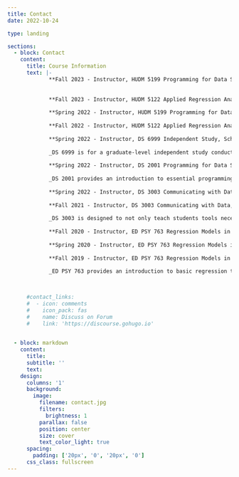 ```yaml
---
title: Contact
date: 2022-10-24

type: landing

sections:
  - block: Contact
    content:
      title: Course Information
      text: |-
             **Fall 2023 - Instructor, HUDM 5199 Programming for Data Science, Dept of Human Development, Teachers College, Columbia University.**
             
      
             **Fall 2023 - Instructor, HUDM 5122 Applied Regression Analysis, Dept of Human Development, Teachers College, Columbia University.**
      
             **Spring 2022 - Instructor, HUDM 5199 Programming for Data Science, Dept of Human Development, Teachers College, Columbia University.**
     
             **Fall 2022 - Instructor, HUDM 5122 Applied Regression Analysis, Dept of Human Development, Teachers College, Columbia University.**
      
             **Spring 2022 - Instructor, DS 6999 Independent Study, School of Data Science, University of Virginia.**
             
             _DS 6999 is for a graduate-level independent study conducted under the supervision of a specific instructor._
    
             **Spring 2022 - Instructor, DS 2001 Programming for Data Science, School of Data Science, University of Virginia.**
             
             _DS 2001 provides an introduction to essential programming concepts, structures, and techniques for data science. Programming languages Python, R, and SQL will be covered with popular data frame focused packages being targeted. Additionally, essential and complementary topics are taught, such as testing and debugging, exception handling, and an introduction to visualization._
    
             **Spring 2022 - Instructor, DS 3003 Communicating with Data, School of Data Science, University of Virginia.**
      
             **Fall 2021 - Instructor, DS 3003 Communicating with Data, School of Data Science, University of Virginia.**
             
             _DS 3003 is designed to not only teach students tools necessary to visualize data but also effective techniques for explaining data driven results with an emphasis on communicating statistical output in a manner that best represents the findings. Examples might include tailoring messages based on the audience or shaping visualizations to follow a story-line. Content on the development of interactive plots and dashboards using ggplot, plotly, and Shiny will also be included._
      
             **Fall 2020 - Instructor, ED PSY 763 Regression Models in Education, Dept of Educational Psychology, University of Wisconsin-Madison.**
      
             **Spring 2020 - Instructor, ED PSY 763 Regression Models in Education, Dept of Educational Psychology, University of Wisconsin-Madison.**
      
             **Fall 2019 - Instructor, ED PSY 763 Regression Models in Education, Dept of Educational Psychology, University of Wisconsin-Madison.**
             
             _ED PSY 763 provides an introduction to basic regression techniques and serves as a solid foundation for more advanced methods like hierarchical linear modeling (HLM) or structural equation modeling (SEM). The general objective is to make you familiar with the theoretical foundations of regression analysis as well as its application to real datasets. All the analyses will be done in R which is a free language and environment for statistical computing and graphics._


      
      #contact_links:
      #  - icon: comments
      #    icon_pack: fas
      #    name: Discuss on Forum
      #    link: 'https://discourse.gohugo.io'
    

  - block: markdown
    content:
      title:
      subtitle: ''
      text:
    design:
      columns: '1'
      background:
        image: 
          filename: contact.jpg
          filters:
            brightness: 1
          parallax: false
          position: center
          size: cover
          text_color_light: true
      spacing:
        padding: ['20px', '0', '20px', '0']
      css_class: fullscreen
---
```

